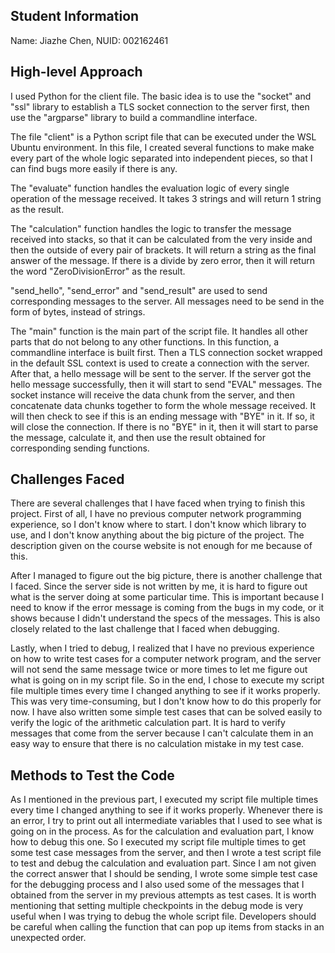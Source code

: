 ## Student Information

Name: Jiazhe Chen, NUID: 002162461  

## High-level Approach

I used Python for the client file. The basic idea is to use the "socket" and "ssl" library to establish a TLS socket connection to the server first, then use the "argparse" library to build a commandline interface.  

The file "client" is a Python script file that can be executed under the WSL Ubuntu environment. In this file, I created several functions to make make every part of the whole logic separated into independent pieces, so that I can find bugs more easily if there is any.  

The "evaluate" function handles the evaluation logic of every single operation of the message received. It takes 3 strings and will return 1 string as the result.  

The "calculation" function handles the logic to transfer the message received into stacks, so that it can be calculated from the very inside and then the outside of every pair of brackets. It will return a string as the final answer of the message. If there is a divide by zero error, then it will return the word "ZeroDivisionError" as the result.  

"send_hello", "send_error" and "send_result" are used to send corresponding messages to the server. All messages need to be send in the form of bytes, instead of strings.  

The "main" function is the main part of the script file. It handles all other parts that do not belong to any other functions. In this function, a commandline interface is built first. Then a TLS connection socket wrapped in the default SSL context is used to create a connection with the server. After that, a hello message will be sent to the server. If the server got the hello message successfully, then it will start to send "EVAL" messages. The socket instance will receive the data chunk from the server, and then concatenate data chunks together to form the whole message received. It will then check to see if this is an ending message with "BYE" in it. If so, it will close the connection. If there is no "BYE" in it, then it will start to parse the message, calculate it, and then use the result obtained for corresponding sending functions.  

## Challenges Faced

There are several challenges that I have faced when trying to finish this project. First of all, I have no previous computer network programming experience, so I don't know where to start. I don't know which library to use, and I don't know anything about the big picture of the project. The description given on the course website is not enough for me because of this.  

After I managed to figure out the big picture, there is another challenge that I faced. Since the server side is not written by me, it is hard to figure out what is the server doing at some particular time. This is important because I need to know if the error message is coming from the bugs in my code, or it shows because I didn't understand the specs of the messages. This is also closely related to the last challenge that I faced when debugging.  

Lastly, when I tried to debug, I realized that I have no previous experience on how to write test cases for a computer network program, and the server will not send the same message twice or more times to let me figure out what is going on in my script file. So in the end, I chose to execute my script file multiple times every time I changed anything to see if it works properly. This was very time-consuming, but I don't know how to do this properly for now. I have also written some simple test cases that can be solved easily to verify the logic of the arithmetic calculation part. It is hard to verify messages that come from the server because I can't calculate them in an easy way to ensure that there is no calculation mistake in my test case.

## Methods to Test the Code

As I mentioned in the previous part, I executed my script file multiple times every time I changed anything to see if it works properly. Whenever there is an error, I try to print out all intermediate variables that I used to see what is going on in the process. As for the calculation and evaluation part, I know how to debug this one. So I executed my script file multiple times to get some test case messages from the server, and then I wrote a test script file to test and debug the calculation and evaluation part. Since I am not given the correct answer that I should be sending, I wrote some simple test case for the debugging process and I also used some of the messages that I obtained from the server in my previous attempts as test cases. It is worth mentioning that setting multiple checkpoints in the debug mode is very useful when I was trying to debug the whole script file. Developers should be careful when calling the function that can pop up items from stacks in an unexpected order.